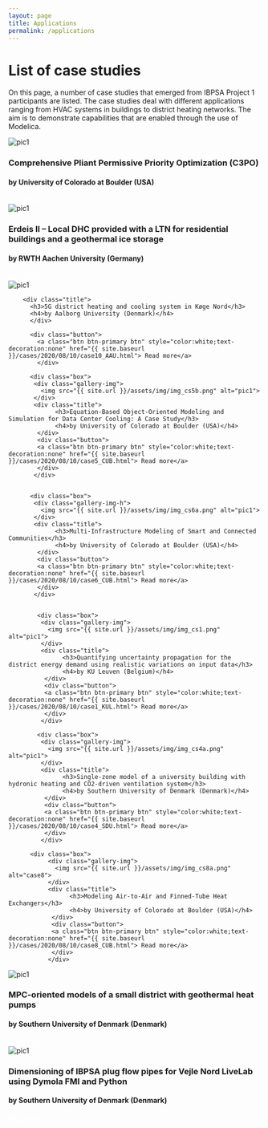 ```yaml
---
layout: page
title: Applications
permalink: /applications
---
```


<h1>List of case studies</h1>
<p>On this page, a number of case studies that emerged from IBPSA Project 1 participants are listed. The case studies deal with different applications ranging from HVAC systems in buildings to district heating networks. The aim is to demonstrate capabilities that are enabled through the use of Modelica.</p>



<head>
<meta name="viewport" content="width=device-width, initial-scale=1">
  <style>
  .carousel-inner > .item > img,
  .carousel-inner > .item > a > img {
    width: 75%;
    margin: auto;
  }
  </style>
  <link rel="stylesheet" href="{{ site.baseurl }}/assets/css/flexbox.css">
</head>
<body>




<div class="gallery-links">


<div class="box">
  <div class="gallery-img-h">
    <img src="{{ site.url }}/assets/img/img_cs7a.png" alt="pic1">
  </div>
  <div class="title">
        <h3>Comprehensive Pliant Permissive Priority Optimization (C3PO)</h3>
        <h4>by University of Colorado at Boulder (USA)</h4>
   </div>
   <div class="button">
   <a class="btn btn-primary btn" style="color:white;text-decoration:none" href="{{ site.baseurl }}/cases/2020/08/10/case7_CUB.html"> Read more</a>
   </div>
  </div>




  <div class="box">
        <div class="gallery-img">
          <img src="{{ site.url }}/assets/img/img_cs9a.png" alt="pic1">
        </div>
        <div class="title">
            <h3>Erdeis II – Local DHC provided with a LTN for residential buildings and a geothermal ice storage</h3>
            <h4>by RWTH Aachen University (Germany)</h4>
          </div>
          <div class="button">
             <a class="btn btn-primary btn" style="color:white;text-decoration:none" href="{{ site.baseurl }}/cases/2020/08/10/case9_ACH.html"> Read more</a>
          </div>
      </div>

  <div class="box">
        <div class="gallery-img">
          <img src="{{ site.url }}/assets/img/img_cs10a.png" alt="pic1">
        </div>

        <div class="title">
          <h3>5G district heating and cooling system in Køge Nord</h3>
          <h4>by Aalborg University (Denmark)</h4>
          </div>

          <div class="button">
            <a class="btn btn-primary btn" style="color:white;text-decoration:none" href="{{ site.baseurl }}/cases/2020/08/10/case10_AAU.html"> Read more</a>
            </div>
  </div>

          <div class="box">
           <div class="gallery-img">
             <img src="{{ site.url }}/assets/img/img_cs5b.png" alt="pic1">
           </div>
           <div class="title">
                 <h3>Equation-Based Object-Oriented Modeling and Simulation for Data Center Cooling: A Case Study</h3>
                 <h4>by University of Colorado at Boulder (USA)</h4>
            </div>
            <div class="button">
            <a class="btn btn-primary btn" style="color:white;text-decoration:none" href="{{ site.baseurl }}/cases/2020/08/10/case5_CUB.html"> Read more</a>
            </div>
           </div>


          <div class="box">
           <div class="gallery-img-h">
             <img src="{{ site.url }}/assets/img/img_cs6a.png" alt="pic1">
           </div>
           <div class="title">
                 <h3>Multi-Infrastructure Modeling of Smart and Connected Communities</h3>
                 <h4>by University of Colorado at Boulder (USA)</h4>
            </div>
            <div class="button">
            <a class="btn btn-primary btn" style="color:white;text-decoration:none" href="{{ site.baseurl }}/cases/2020/08/10/case6_CUB.html"> Read more</a>
            </div>
           </div>


            <div class="box">
             <div class="gallery-img">
               <img src="{{ site.url }}/assets/img/img_cs1.png" alt="pic1">
             </div>
             <div class="title">
                   <h3>Quantifying uncertainty propagation for the district energy demand using realistic variations on input data</h3>
                   <h4>by KU Leuven (Belgium)</h4>
              </div>
              <div class="button">
              <a class="btn btn-primary btn" style="color:white;text-decoration:none" href="{{ site.baseurl }}/cases/2020/08/10/case1_KUL.html"> Read more</a>
              </div>
             </div>

            <div class="box">
             <div class="gallery-img">
               <img src="{{ site.url }}/assets/img/img_cs4a.png" alt="pic1">
             </div>
             <div class="title">
                   <h3>Single-zone model of a university building with hydronic heating and CO2-driven ventilation system</h3>
                   <h4>by Southern University of Denmark (Denmark)</h4>
              </div>
              <div class="button">
              <a class="btn btn-primary btn" style="color:white;text-decoration:none" href="{{ site.baseurl }}/cases/2020/08/10/case4_SDU.html"> Read more</a>
              </div>
             </div>

          <div class="box">
               <div class="gallery-img">
                 <img src="{{ site.url }}/assets/img/img_cs8a.png" alt="case8">
               </div>
               <div class="title">
                     <h3>Modeling Air-to-Air and Finned-Tube Heat Exchangers</h3>
                     <h4>by University of Colorado at Boulder (USA)</h4>
                </div>
                <div class="button">
                <a class="btn btn-primary btn" style="color:white;text-decoration:none" href="{{ site.baseurl }}/cases/2020/08/10/case8_CUB.html"> Read more</a>
                </div>
               </div>





 <div class="box">
  <div class="gallery-img">
    <img src="{{ site.url }}/assets/img/img_cs2b.png" alt="pic1">
  </div>
  <div class="title">
        <h3>MPC-oriented models of a small district with geothermal heat pumps</h3>
        <h4>by Southern University of Denmark (Denmark)</h4>
   </div>
   <div class="button">
   <a class="btn btn-primary btn" style="color:white;text-decoration:none" href="{{ site.baseurl }}/cases/2020/08/10/case2_SDU.html"> Read more</a>
   </div>
  </div>


 <div class="box">
  <div class="gallery-img">
    <img src="{{ site.url }}/assets/img/img_cs3c.png" alt="pic1">
  </div>
  <div class="title">
        <h3>Dimensioning of IBPSA plug flow pipes for Vejle Nord LiveLab using Dymola FMI and Python</h3>
        <h4>by Southern University of Denmark (Denmark)</h4>
   </div>
   <div class="button">
  <a class="btn btn-primary btn" style="color:white;text-decoration:none" href="{{ site.baseurl }}/cases/2020/08/10/case3_SDU.html"> Read more</a>
   </div>
  </div>










 <!-- Three fake items to align left last row -->
<div class="box_hid">
</div>

<div class="box_hid">
</div>

<div class="box_hid">
</div>


</div>



</body>
